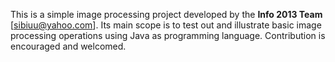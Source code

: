 This is a simple image processing project developed by the **Info 2013 Team** [sibiuu@yahoo.com]. Its main scope is to test out and illustrate basic image processing operations using Java as programming language. Contribution is encouraged and welcomed.